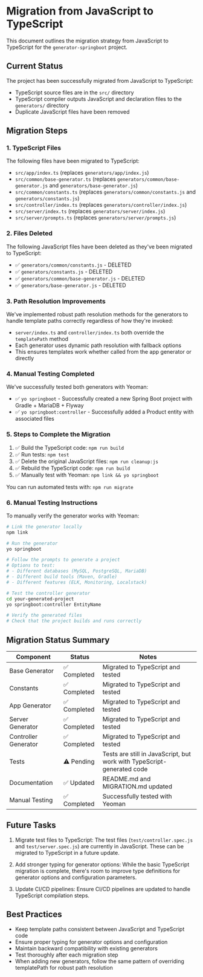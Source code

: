# Migration from JavaScript to TypeScript

This document outlines the migration strategy from JavaScript to TypeScript for the `generator-springboot` project.

## Current Status

The project has been successfully migrated from JavaScript to TypeScript:
- TypeScript source files are in the `src/` directory
- TypeScript compiler outputs JavaScript and declaration files to the `generators/` directory
- Duplicate JavaScript files have been removed

## Migration Steps

### 1. TypeScript Files

The following files have been migrated to TypeScript:

- `src/app/index.ts` (replaces `generators/app/index.js`)
- `src/common/base-generator.ts` (replaces `generators/common/base-generator.js` and `generators/base-generator.js`)
- `src/common/constants.ts` (replaces `generators/common/constants.js` and `generators/constants.js`)
- `src/controller/index.ts` (replaces `generators/controller/index.js`)
- `src/server/index.ts` (replaces `generators/server/index.js`)
- `src/server/prompts.ts` (replaces `generators/server/prompts.js`)

### 2. Files Deleted

The following JavaScript files have been deleted as they've been migrated to TypeScript:

- ✅ `generators/common/constants.js` - DELETED 
- ✅ `generators/constants.js` - DELETED
- ✅ `generators/common/base-generator.js` - DELETED
- ✅ `generators/base-generator.js` - DELETED

### 3. Path Resolution Improvements

We've implemented robust path resolution methods for the generators to handle template paths correctly regardless of how they're invoked:

- `server/index.ts` and `controller/index.ts` both override the `templatePath` method
- Each generator uses dynamic path resolution with fallback options
- This ensures templates work whether called from the app generator or directly

### 4. Manual Testing Completed

We've successfully tested both generators with Yeoman:

- ✅ `yo springboot` - Successfully created a new Spring Boot project with Gradle + MariaDB + Flyway
- ✅ `yo springboot:controller` - Successfully added a Product entity with associated files

### 5. Steps to Complete the Migration

1. ✅ Build the TypeScript code: `npm run build`
2. ✅ Run tests: `npm test`
3. ✅ Delete the original JavaScript files: `npm run cleanup:js`
4. ✅ Rebuild the TypeScript code: `npm run build`
5. ✅ Manually test with Yeoman: `npm link && yo springboot`

You can run automated tests with: `npm run migrate`

### 6. Manual Testing Instructions

To manually verify the generator works with Yeoman:

```bash
# Link the generator locally
npm link

# Run the generator
yo springboot

# Follow the prompts to generate a project
# Options to test:
# - Different databases (MySQL, PostgreSQL, MariaDB)
# - Different build tools (Maven, Gradle)
# - Different features (ELK, Monitoring, Localstack)

# Test the controller generator
cd your-generated-project
yo springboot:controller EntityName

# Verify the generated files
# Check that the project builds and runs correctly
```

## Migration Status Summary

| Component | Status | Notes |
|-----------|--------|-------|
| Base Generator | ✅ Completed | Migrated to TypeScript and tested |
| Constants | ✅ Completed | Migrated to TypeScript and tested |
| App Generator | ✅ Completed | Migrated to TypeScript and tested |
| Server Generator | ✅ Completed | Migrated to TypeScript and tested |
| Controller Generator | ✅ Completed | Migrated to TypeScript and tested |
| Tests | ⚠️ Pending | Tests are still in JavaScript, but work with TypeScript-generated code |
| Documentation | ✅ Updated | README.md and MIGRATION.md updated |
| Manual Testing | ✅ Completed | Successfully tested with Yeoman |

## Future Tasks

1. Migrate test files to TypeScript: The test files (`test/controller.spec.js` and `test/server.spec.js`) are currently in JavaScript. These can be migrated to TypeScript in a future update.

2. Add stronger typing for generator options: While the basic TypeScript migration is complete, there's room to improve type definitions for generator options and configuration parameters.

3. Update CI/CD pipelines: Ensure CI/CD pipelines are updated to handle TypeScript compilation steps.

## Best Practices

- Keep template paths consistent between JavaScript and TypeScript code
- Ensure proper typing for generator options and configuration
- Maintain backward compatibility with existing generators
- Test thoroughly after each migration step
- When adding new generators, follow the same pattern of overriding templatePath for robust path resolution